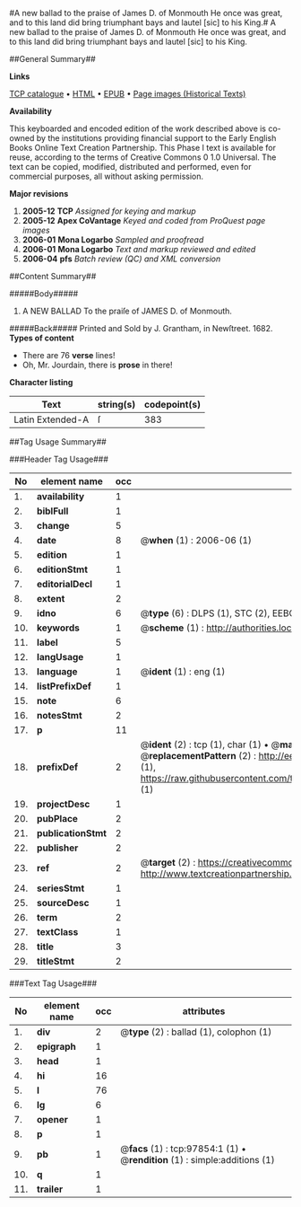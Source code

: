 #A new ballad to the praise of James D. of Monmouth He once was great, and to this land did bring triumphant bays and lautel [sic] to his King.#
A new ballad to the praise of James D. of Monmouth He once was great, and to this land did bring triumphant bays and lautel [sic] to his King.

##General Summary##

**Links**

[TCP catalogue](http://www.ota.ox.ac.uk/tcp/)  • 
[HTML](http://tei.it.ox.ac.uk/tcp/Texts-HTML/free/A52/A52888.html)  • 
[EPUB](http://tei.it.ox.ac.uk/tcp/Texts-EPUB/free/A52/A52888.epub) • 
[Page images (Historical Texts)](https://data.historicaltexts.jisc.ac.uk/view?pubId=eebo-13127082e&pageId=eebo-13127082e-97854-1)

**Availability**

This keyboarded and encoded edition of the
	       work described above is co-owned by the institutions
	       providing financial support to the Early English Books
	       Online Text Creation Partnership. This Phase I text is
	       available for reuse, according to the terms of Creative
	       Commons 0 1.0 Universal. The text can be copied,
	       modified, distributed and performed, even for
	       commercial purposes, all without asking permission.

**Major revisions**

1. __2005-12__ __TCP__ *Assigned for keying and markup*
1. __2005-12__ __Apex CoVantage__ *Keyed and coded from ProQuest page images*
1. __2006-01__ __Mona Logarbo__ *Sampled and proofread*
1. __2006-01__ __Mona Logarbo__ *Text and markup reviewed and edited*
1. __2006-04__ __pfs__ *Batch review (QC) and XML conversion*

##Content Summary##

#####Body#####

1. A NEW BALLAD To the praiſe of JAMES D. of Monmouth.

#####Back#####
Printed and Sold by J. Grantham, in Newſtreet. 1682.
**Types of content**

  * There are 76 **verse** lines!
  * Oh, Mr. Jourdain, there is **prose** in there!

**Character listing**


|Text|string(s)|codepoint(s)|
|---|---|---|
|Latin Extended-A|ſ|383|

##Tag Usage Summary##

###Header Tag Usage###

|No|element name|occ|attributes|
|---|---|---|---|
|1.|__availability__|1||
|2.|__biblFull__|1||
|3.|__change__|5||
|4.|__date__|8| @__when__ (1) : 2006-06 (1)|
|5.|__edition__|1||
|6.|__editionStmt__|1||
|7.|__editorialDecl__|1||
|8.|__extent__|2||
|9.|__idno__|6| @__type__ (6) : DLPS (1), STC (2), EEBO-CITATION (1), OCLC (1), VID (1)|
|10.|__keywords__|1| @__scheme__ (1) : http://authorities.loc.gov/ (1)|
|11.|__label__|5||
|12.|__langUsage__|1||
|13.|__language__|1| @__ident__ (1) : eng (1)|
|14.|__listPrefixDef__|1||
|15.|__note__|6||
|16.|__notesStmt__|2||
|17.|__p__|11||
|18.|__prefixDef__|2| @__ident__ (2) : tcp (1), char (1)  •  @__matchPattern__ (2) : ([0-9\-]+):([0-9IVX]+) (1), (.+) (1)  •  @__replacementPattern__ (2) : http://eebo.chadwyck.com/downloadtiff?vid=$1&page=$2 (1), https://raw.githubusercontent.com/textcreationpartnership/Texts/master/tcpchars.xml#$1 (1)|
|19.|__projectDesc__|1||
|20.|__pubPlace__|2||
|21.|__publicationStmt__|2||
|22.|__publisher__|2||
|23.|__ref__|2| @__target__ (2) : https://creativecommons.org/publicdomain/zero/1.0/ (1), http://www.textcreationpartnership.org/docs/. (1)|
|24.|__seriesStmt__|1||
|25.|__sourceDesc__|1||
|26.|__term__|2||
|27.|__textClass__|1||
|28.|__title__|3||
|29.|__titleStmt__|2||


###Text Tag Usage###

|No|element name|occ|attributes|
|---|---|---|---|
|1.|__div__|2| @__type__ (2) : ballad (1), colophon (1)|
|2.|__epigraph__|1||
|3.|__head__|1||
|4.|__hi__|16||
|5.|__l__|76||
|6.|__lg__|6||
|7.|__opener__|1||
|8.|__p__|1||
|9.|__pb__|1| @__facs__ (1) : tcp:97854:1 (1)  •  @__rendition__ (1) : simple:additions (1)|
|10.|__q__|1||
|11.|__trailer__|1||
